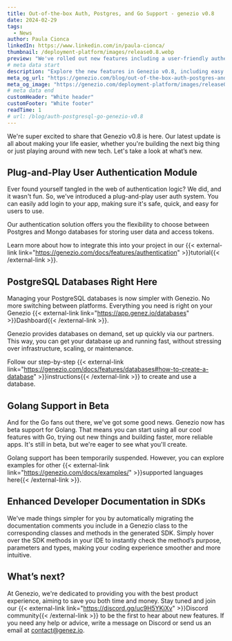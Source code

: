 ```yaml
---
title: Out-of-the-box Auth, Postgres, and Go Support - genezio v0.8
date: 2024-02-29
tags:
  - News
author: Paula Cionca
linkedIn: https://www.linkedin.com/in/paula-cionca/
thumbnail: /deployment-platform/images/release0.8.webp
preview: "We've rolled out new features including a user-friendly authentication module, direct PostgreSQL database provision, and beta support for Golang, making your development process smoother."
# meta data start
description: "Explore the new features in Genezio v0.8, including easy authentication, Postgres support, and beta Golang integration."
meta_og_url: "https://genezio.com/blog/out-of-the-box-auth-postgres-and-go-support-genezio-v0.8/"
meta_og_image: "https://genezio.com/deployment-platform/images/release0.8.webp"
# meta data end
customHeader: "White header"
customFooter: "White footer"
readTime: 1
# url: /blog/auth-postgresql-go-genezio-v0.8
---
```


We're super excited to share that Genezio v0.8 is here. Our latest update is all about making your life easier, whether you're building the next big thing or just playing around with new tech. Let's take a look at what’s new.

## Plug-and-Play User Authentication Module

Ever found yourself tangled in the web of authentication logic? We did, and it wasn't fun. So, we've introduced a plug-and-play user auth system. You can easily add login to your app, making sure it's safe, quick, and easy for users to use.

Our authentication solution offers you the flexibility to choose between Postgres and Mongo databases for storing user data and access tokens.

Learn more about how to integrate this into your project in our {{< external-link link="https://genezio.com/docs/features/authentication" >}}tutorial{{< /external-link >}}.

## PostgreSQL Databases Right Here

Managing your PostgreSQL databases is now simpler with Genezio. No more switching between platforms. Everything you need is right on your Genezio {{< external-link link="https://app.genez.io/databases" >}}Dashboard{{< /external-link >}}.

Genezio provides databases on demand, set up quickly via our partners. This way, you can get your database up and running fast, without stressing over infrastructure, scaling, or maintenance.

Follow our step-by-step {{< external-link link="https://genezio.com/docs/features/databases#how-to-create-a-database" >}}instructions{{< /external-link >}} to create and use a database.

## Golang Support in Beta

And for the Go fans out there, we've got some good news. Genezio now has beta support for Golang. That means you can start using all our cool features with Go, trying out new things and building faster, more reliable apps. It's still in beta, but we're eager to see what you'll create.

Golang support has been temporarily suspended. However, you can explore examples for other {{< external-link link="https://genezio.com/docs/examples/" >}}supported languages here{{< /external-link >}}.

## Enhanced Developer Documentation in SDKs

We’ve made things simpler for you by automatically migrating the documentation comments you include in a Genezio class to the corresponding classes and methods in the generated SDK.
Simply hover over the SDK methods in your IDE to instantly check the method’s purpose, parameters and types, making your coding experience smoother and more intuitive.

## What’s next?

At Genezio, we're dedicated to providing you with the best product experience, aiming to save you both time and money. Stay tuned and join our {{< external-link link="https://discord.gg/uc9H5YKjXv" >}}Discord community{{< /external-link >}} to be the first to hear about new features. If you need any help or advice, write a message on Discord or send us an email at contact@genez.io.
